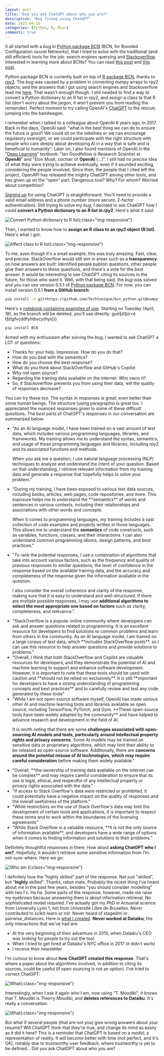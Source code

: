 ```yaml
---
layout: post
title: "Did you ask ChatGPT about who you are?"
description: "Bug fixing using ChatGPT"
date: 2023-04-16
categories: [Python, R, Misc]
comments: true
---
```


It all started with a _bug_ in  [Python package BCN](https://github.com/Techtonique/bcn_python) (BCN, for Boosted Configuration _neural_ Networks), that I  tried to solve with the traditional (and still efficient) tools for the job: search engines querying and [Stackoverflow](https://stackoverflow.com/).  Interested in learning more about BCNs? You can read [this post](https://thierrymoudiki.github.io/blog/2022/07/21/r/misc/boosted-configuration-networks) and [this post](https://thierrymoudiki.github.io/blog/2022/10/05/python/explainableml/interpretation-and-PI-for-BCN).

Python package BCN is currently built on top of [R package BCN](https://techtonique.r-universe.dev/bcn#), thanks to [rpy2](https://thierrymoudiki.github.io/blog/2019/10/11/python/r/rpy2). The _bug_ was caused by a problem in converting numpy arrays to rpy2 objects, and the answers that I got using search engines and Stackoverflow lead me [here](https://rpy2.github.io/doc/latest/html/numpy.html#from-numpy-to-rpy2). That wasn't enough though. I still needed to find a way to convert a Python dictionary to an R list in rpy2, and assign a class to that R list (don't worry about  the jargon, it won't prevent you from reading the remainder). Perfect moment to try calling OpenAI's [ChatGPT](https://openai.com/blog/chatgpt) to the rescue; jumping into the bandwagon.	

I remember when I talked to a colleague about OpenAI 6 years ago, in 2017. Back in the days, OpenAI said: "what is the best thing we can do to ensure the future is good? We could sit on the sidelines or we can encourage regulatory oversight, or we could participate with the right structure with people who care deeply about developing AI in a way that is safe and is beneficial to humanity". Later on, I also found mentions of OpenAI in the "[Deep Learning](https://www.deeplearningbook.org/)" textbook: "Ian Goodfellow is Research Scientist at **OpenAI**" and "Elon Musk, cochair of **OpenAI** (...)". I still had no _precise_ idea of what they were trying to achieve eventually, even if it sounded exciting, considering the people involved. Since then, the  people that I cited left the project, OpenAPI has released the mighty ChatGPT among other tools, and has given up on the "open" part. Dangerous tool? Why? For whom? Worried about competition?

[Signing up](https://chat.openai.com/) for using ChatGPT is straightforward. You’ll need to provide a valid email address and a phone number (more secure, 2-factor authentication). Still trying to solve my _bug_, I decided to ask ChatGPT how I could **convert a Python dictionary to an R list in rpy2**. Here's what it said: 

![Convert Python dictionary to R list]({{base}}/images/2023-04-16/2023-04-16-image1.png){:class="img-responsive"}

Then, I wanted to know how to **assign an R class to an rpy2 object (R list)**. Here's what I got: 

![Affect class to R list]({{base}}/images/2023-04-16/2023-04-16-image2.png){:class="img-responsive"}

To me, even though it's a small example, this was truly amazing. Fast, clear, and precise. StackOverflow would still _win_ in areas such as a **transparency**  on how answers are built: identified people publish questions, other people give their answers to these questions, and there's a vote for the _best_ answer. It would be interesting to see ChatGPT citing its sources in the future, for those who want it. Well, with that being said, the _bug_ was solved and you can use version 0.5.1 of [Python package BCN](https://github.com/Techtonique/bcn_python). For now, you can install version 0.5.1 **from a GitHub branch**: 

```bash
pip install -U git+https://github.com/Techtonique/bcn_python.git@numpy-conversion
```

Here's a [notebook containing examples of use](https://github.com/Techtonique/bcn_python/blob/numpy-conversion/BCN/demo/thierrymoudiki_160423_bcn_classification.ipynb). Starting on Tuesday (April, 18), as the branch will be deleted, you'll use directly: 
guè§(t§(r<e t§ttgfvcddfyhtbvcy(hys)))
```bash
pip install BCN
```

Armed with my enthusiasm after solving the _bug_, I wanted to ask ChatGPT a LOT of questions: 

<ul>
  <li> Thanks for your help. Impressive. How do you do that? </li>
  <li> How do you deal with the semantics? </li>
  <li> How do you choose the best response? </li>
  <li> What do you think about StackOverflow and GitHub's Copilot </li>
  <li> Why not open source? </li>
  <li> Regarding the training data available on the internet: Who owns it? </li>
  <li> So, if Stackoverflow prevents you from using their data, will the quality of responses decrease? </li>
</ul>

You can try these too. The syntax in responses is great; even better than some human beings. The structure (using paragraphs) is great too. I appreciated the nuanced responses given to some of these difficult questions. The _best_ parts of ChatGPT's responses in our conversation are summarized below: 

<ul>

<li> "As an AI language model, I have been trained on a vast amount of text data, which includes various programming languages, libraries, and frameworks. My training allows me to understand the syntax, semantics, and usage of these programming languages and libraries, including rpy2 and its associated functions and methods.

When you ask me a question, I use natural language processing (NLP) techniques to analyze and understand the intent of your question. Based on that understanding, I retrieve relevant information from my training data and generate a response that hopefully helps to solve your problem." </li>

<li> "During my training, I have been exposed to various text data sources, including books, articles, web pages, code repositories, and more. This exposure helps me to understand the **semantics** of words and sentences in various contexts, including their relationships and associations with other words and concepts.

When it comes to programming languages, my training includes a vast collection of code examples and projects written in those languages. This allows me to understand the **semantics** of code constructs, such as variables, functions, classes, and their interactions. I can also understand common programming idioms, design patterns, and best practices." </li>

<li> "To rank the potential responses, I use a combination of algorithms that take into account various factors, such as the frequency and quality of previous responses to similar questions, the level of confidence in the response based on the available training data, and the accuracy and completeness of the response given the information available in the question.

I also consider the overall coherence and clarity of the response, making sure that it is easy to understand and well-structured. If there are multiple possible responses, I may use **additional algorithms to select the most appropriate one based on factors** such as clarity, completeness, and relevance." </li>

<li> "StackOverflow is a popular online community where developers can ask and answer questions related to programming. It is an excellent resource for developers to find solutions to common problems and learn from others in the community. As an AI language model, I am trained on a large corpus of text data, which **includes StackOverflow posts**, so I can use this resource to help answer questions and provide solutions to problems." </li>

<li> "Overall, I think that both StackOverflow and Copilot are valuable resources for developers, and they demonstrate the potential of AI and machine learning to support and enhance software development. However, it is important to note that these tools should be used with caution and **should not be relied on exclusively**. It is still **important for developers to have a strong understanding of programming concepts and best practices** and to carefully review and test any code generated by these tools" </li>

<li> "While I am not open-source software myself, OpenAI has made various other AI and machine learning tools and libraries available as open source, including TensorFlow, PyTorch, and Gym. **These open-source tools have been widely adopted by the community** and have helped to advance research and development in the field of AI. 

It is worth noting that there are some **challenges associated with open-sourcing AI models and tools, particularly around intellectual property rights and privacy concerns**. Some AI models may be trained on sensitive data or proprietary algorithms, which may limit their ability to be released as open-source software. Additionally, there are **concerns around the potential misuse of AI technologies, which may require careful consideration** before making them widely available." </li>

<li> "Overall, **the ownership of training data available on the internet can be complex** and may require careful consideration to ensure that its use is legal, ethical, and respectful of any intellectual property or privacy rights associated with the data." </li>

<li> "If access to Stack Overflow's data were restricted or prohibited, it could potentially have a negative impact on the quality of responses and the overall usefulness of the platform." </li>

<li> "While restrictions on the use of Stack Overflow's data may limit the development of certain tools and applications, it is important to respect these terms and to work within the boundaries of the licensing agreements" </li>

<li> "While Stack Overflow is a valuable resource, **it is not the only source of information available**, and developers have a wide range of options when it comes to finding information and solutions to their problems." </li>

</ul>

Definitely thoughtful responses in there. How about **asking ChatGPT who I am?**. Hopefully, it wouldn't retrieve some sensitive information from I’m-not-sure-where. Here we go: 

![Who am I]({{base}}/images/2023-04-16/2023-04-16-image3.png){:class="img-responsive"}

I definitely love the "highly skilled" part of the response. Not just "skilled", but "**highly** skilled". Thanks, robot mate. Probably the nicest thing I've heard about me in the past few years, besides "you should consider modelling" with two l's. Ha ha. Some parts of the response, however, made me raise my eyebrows because answering them is about information retrieval. No sophisticated model required. I've actually got my PhD in Actuarial science from University Lyon 1, not from Université Libre de Bruxelles. Never contributed to scikit-learn or mlr. Never heard of stagedml or pairwise_distances. Here is [what I created](https://github.com/Techtonique). **Never worked at Dataiku**; the only interactions that we've had are: 

<ul>
  <li>At the very beginning of their adventure in 2015, when Dataiku's CEO was looking for people to try out the tool</li>
  <li>When I tried to get hired at Dataiku's NYC office in 2017 (it didn't work)</li>
  <li>I receive their newsletter</li>
</ul>

I'm curious to know about **how ChatGPT created this response**. That's where a paper about the algorithms involved, in addition to citing its sources, could be useful (if open sourcing is not an option). I've tried to correct ChatGPT: 


![What]({{base}}/images/2023-04-16/2023-04-16-image4.png){:class="img-responsive"}


Interestingly, when I ask it again who I am, now using "T. Moudiki", it knows that T. Moudiki is Thierry Moudiki, and **deletes references to Dataiku**. It's really a conversation. 

![What]({{base}}/images/2023-04-16/2023-04-16-image5.png){:class="img-responsive"}

But what if several people (that are not you) give wrong answers about your resume? Will ChatGPT think that they're true, and change its _mind_ as easily as it did it here? This is a reminder that ChatGPT is based on a _model_; a representation of reality. It will become better with time (not perfect, and it's OK), notably due to _trustworthy_ user feedback, where _trustworthy_ is yet to be defined... Did you ask ChatGPT about who you are?


